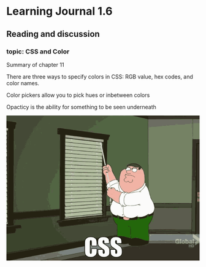# Learning Journal 1.6
## Reading and discussion
### topic: CSS and Color

Summary of chapter 11

There are three ways to specify colors in CSS: RGB value, hex codes, and color names. 

Color pickers allow you to pick hues or inbetween colors

Opacticy is the ability for something to be seen underneath

![CssMeme](../images/meme.gif)
